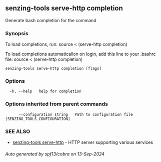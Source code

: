 ## senzing-tools serve-http completion

Generate bash completion for the command

### Synopsis

To load completions, run:
source < (serve-http completion)

To load completions automaticallon on login, add this line to your .bashrc file:
source < (serve-http completion)


```
senzing-tools serve-http completion [flags]
```

### Options

```
  -h, --help   help for completion
```

### Options inherited from parent commands

```
      --configuration string   Path to configuration file [SENZING_TOOLS_CONFIGURATION]
```

### SEE ALSO

* [senzing-tools serve-http](senzing-tools_serve-http.md)	 - HTTP server supporting various services

###### Auto generated by spf13/cobra on 13-Sep-2024
